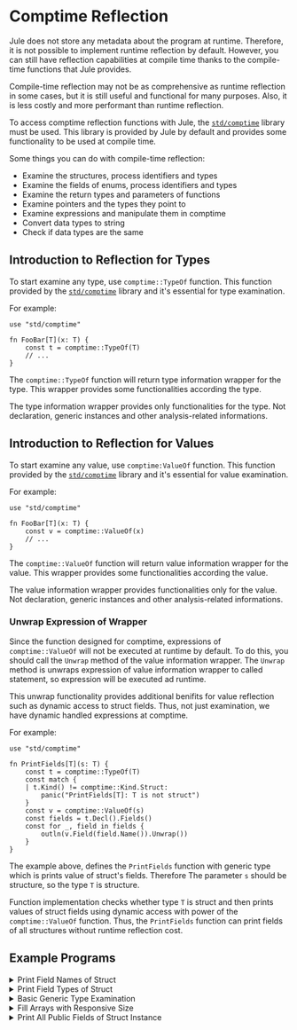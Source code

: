 # Comptime Reflection

Jule does not store any metadata about the program at runtime. Therefore, it is not possible to implement runtime reflection by default. However, you can still have reflection capabilities at compile time thanks to the compile-time functions that Jule provides.

Compile-time reflection may not be as comprehensive as runtime reflection in some cases, but it is still useful and functional for many purposes. Also, it is less costly and more performant than runtime reflection.

To access comptime reflection functions with Jule, the [`std/comptime`](/std/comptime) library must be used. This library is provided by Jule by default and provides some functionality to be used at compile time.

Some things you can do with compile-time reflection:
- Examine the structures, process identifiers and types
- Examine the fields of enums, process identifiers and types
- Examine the return types and parameters of functions
- Examine pointers and the types they point to
- Examine expressions and manipulate them in comptime
- Convert data types to string
- Check if data types are the same

## Introduction to Reflection for Types

To start examine any type, use `comptime::TypeOf` function. This function provided by the [`std/comptime`](/std/comptime) library and it's essential for type examination.

For example:

```jule
use "std/comptime"

fn FooBar[T](x: T) {
    const t = comptime::TypeOf(T)
    // ...
}
```

The `comptime::TypeOf` function will return type information wrapper for the type. This wrapper provides some functionalities according the type.

The type information wrapper provides only functionalities for the type. Not declaration, generic instances and other analysis-related informations.

## Introduction to Reflection for Values

To start examine any value, use `comptime:ValueOf` function. This function provided by the [`std/comptime`](/std/comptime) library and it's essential for value examination.

For example:

```jule
use "std/comptime"

fn FooBar[T](x: T) {
    const v = comptime::ValueOf(x)
    // ...
}
```

The `comptime::ValueOf` function will return value information wrapper for the value. This wrapper provides some functionalities according the value.

The value information wrapper provides functionalities only for the value. Not declaration, generic instances and other analysis-related informations.

### Unwrap Expression of Wrapper

Since the function designed for comptime, expressions of `comptime::ValueOf` will not be executed at runtime by default. To do this, you should call the `Unwrap` method of the value information wrapper. The `Unwrap` method is unwraps expression of value information wrapper to called statement, so expression will be executed ad runtime.

This unwrap functionality provides additional benifits for value reflection such as dynamic access to struct fields. Thus, not just examination, we have dynamic handled expressions at comptime.

For example:

```jule
use "std/comptime"

fn PrintFields[T](s: T) {
    const t = comptime::TypeOf(T)
    const match {
    | t.Kind() != comptime::Kind.Struct:
        panic("PrintFields[T]: T is not struct")
    }
    const v = comptime::ValueOf(s)
    const fields = t.Decl().Fields()
    const for _, field in fields {
        outln(v.Field(field.Name()).Unwrap())
    }
}
```

The example above, defines the `PrintFields` function with generic type which is prints value of struct's fields. Therefore The parameter `s` should be structure, so the type `T` is structure.

Function implementation checks whether type `T` is struct and then prints values of struct fields using dynamic access with power of the `comptime::ValueOf` function. Thus, the `PrintFields` function can print fields of all structures without runtime reflection cost.

## Example Programs

<details>
<summary>Print Field Names of Struct</summary>

```jule
use "std/comptime"

struct FooBarBaz {
    Foo: str
    Bar: int
    Baz: bool
}

fn main() {
    const fields = comptime::TypeOf(FooBarBaz).Decl().Fields()
    const for _, field in fields {
        outln(field.Name())
    }
}
```

</details>

<details>
<summary>Print Field Types of Struct</summary>

```jule
use "std/comptime"

struct FooBarBaz {
    Foo: str
    Bar: int
    Baz: bool
}

fn main() {
    const fields = comptime::TypeOf(FooBarBaz).Fields()
    const for _, field in fields {
        outln(field.Type().Str())
    }
}
```

</details>

<details>
<summary>Basic Generic Type Examination</summary>

```jule
use "std/comptime"

cpp type Int: int

fn IsNumeric[T](): bool {
    const t = comptime::TypeOf(T)
    const k = t.Kind()
    ret k == comptime::Kind.Int ||
        k == comptime::Kind.Uint ||
        k == comptime::Kind.Uintptr ||
        k == comptime::Kind.I8 ||
        k == comptime::Kind.I16 ||
        k == comptime::Kind.I32 ||
        k == comptime::Kind.I64 ||
        k == comptime::Kind.U8 ||
        k == comptime::Kind.U16 ||
        k == comptime::Kind.U32 ||
        k == comptime::Kind.U64 ||
        k == comptime::Kind.F32 ||
        k == comptime::Kind.F64
}

fn IsValidType[T](): bool {
    const t = comptime::TypeOf(T)
    const match {
    | t.Binded():
        ret false
    |:
        ret IsNumeric[T]()
    }
}

fn main() {
    outln(IsValidType[int]())
    outln(IsValidType[bool]())
    outln(IsValidType[uintptr]())
    outln(IsValidType[u8]())
    outln(IsValidType[i32]())
    outln(IsValidType[cpp.Int]())
}
```

</details>

<details>
<summary>Fill Arrays with Responsive Size</summary>

```jule
use "std/comptime"

fn Fill[Arr, Elem](mut &arr: Arr, mut elem: Elem) {
    const t = comptime::TypeOf(Arr)
    const match {
    | t.Kind() != comptime::Kind.Array:
        panic("type Arr is not an array")
    | t.Elem() != comptime::TypeOf(Elem):
        panic("type Elem is not same with type Arr's element type")
    }
    mut i := 0
    for i < t.Size(); i++ {
        arr[i] = elem
    }
}

fn main() {
    let mut arr: [5]int
    Fill(arr, 10)
    for _, x in arr {
        outln(x)
    }
}
```

</details>

<details>
<summary>Print All Public Fields of Struct Instance</summary>

```jule
use "std/comptime"

struct FooBarBaz {
    Foo: int
    Bar: str
    Baz: bool
}

fn printPublicFields[T](x: T) {
    const t = comptime::TypeOf(T)
    const match {
    | t.Kind() != comptime::Kind.Struct:
        panic("type T is not a struct")
    }
    const fields = t.Decl().Fields()
    const expr = comptime::ValueOf(x)
    const for _, field in fields {
        const match {
        | field.Public():
            outln(expr.Field(field.Name()).Unwrap())
        }
    }
}

fn main() {
    fbz := FooBarBaz{
        Foo: 89,
        Bar: "comptime",
        Baz: true,
    }
    printPublicFields(fbz)
}
```

</details>